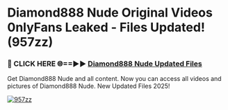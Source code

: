 # Diamond888 Nude Original Videos 0nlyFans Leaked - Files Updated! (957zz)

<h3>🔴 CLICK HERE 🌐==►► <a href="https://tinyurl.com/y5r63du9" rel="nofollow">Diamond888 Nude Updated Files</a></h3>

Get Diamond888 Nude and all content. Now you can access all videos and pictures of Diamond888 Nude. New Updated Files 2025!

[![957zz](https://i.imgur.com/UVo9nyh.gif)](https://tinyurl.com/y5r63du9)